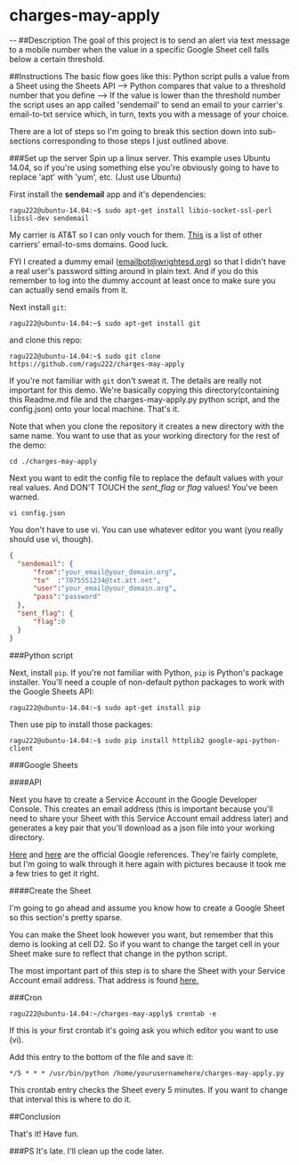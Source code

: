 # charges-may-apply
--
##Description
The goal of this project is to send an alert via text message to a mobile number when the value in a specific Google Sheet cell falls below a certain threshold.


##Instructions
The basic flow goes like this: Python script pulls a value from a Sheet using the Sheets API --> Python compares that value to a threshold number that you define --> If the value is lower than the threshold number the script uses an app called 'sendemail' to send an email to your carrier's email-to-txt service which, in turn, texts you with a message of your choice.

There are a lot of steps so I'm going to break this section down into sub-sections corresponding to those steps I just outlined above.

###Set up the server
Spin up a linux server. This example uses Ubuntu 14.04, so if you're using something else you're obviously going to have to replace 'apt' with 'yum', etc. (Just use Ubuntu)

First install the **sendemail** app and it's dependencies:

`ragu222@ubuntu-14.04:~$ sudo apt-get install libio-socket-ssl-perl libssl-dev sendemail`

My carrier is AT&T so I can only vouch for them. [This](https://goo.gl/fMHAfa) is a list of other carriers' email-to-sms domains. Good luck.

FYI I created a dummy email (emailbot@wrightesd.org) so that I didn't have a real user's password sitting around in plain text. And if you do this remember to log into the dummy account at least once to make sure you can actually send emails from it.

Next install `git`:

`ragu222@ubuntu-14.04:~$ sudo apt-get install git`

and clone this repo:

`ragu222@ubuntu-14.04:~$ sudo git clone https://github.com/ragu222/charges-may-apply`

If you're not familiar with `git` don't sweat it. The details are really not important for this demo. We're basically copying this directory(containing this Readme.md file and the charges-may-apply.py python script, and the config.json) onto your local machine. That's it.

Note that when you clone the repository it creates a new directory with the same name. You want to use that as your working directory for the rest of the demo:

`cd ./charges-may-apply`

Next you want to edit the config file to replace the default values with your real values. And DON'T TOUCH the *sent_flag* or *flag* values! You've been warned.

`vi config.json`

You don't have to use vi. You can use whatever editor you want (you really should use vi, though).

```json
{
  "sendemail": {
      "from":"your_email@your_domain.org",
      "to"  :"7075551234@txt.att.net",
      "user":"your_email@your_domain.org",
      "pass":"password"
  },
  "sent_flag": {
      "flag":0
  }
}
```

###Python script

Next, install `pip`. If you're not familiar with Python, `pip` is Python's package installer. You'll need a couple of non-default python packages to work with the Google Sheets API:


`ragu222@ubuntu-14.04:~$ sudo apt-get install pip`

Then use pip to install those packages:

`ragu222@ubuntu-14.04:~$ sudo pip install httplib2 google-api-python-client`


###Google Sheets

####API

Next you have to create a Service Account in the Google Developer Console. This creates an email address (this is important because you'll need to share your Sheet with this Service Account email address later) and generates a key pair that you'll download as a json file into your working directory.

[Here](https://developers.google.com/sheets/quickstart/python) and [here](https://developers.google.com/identity/protocols/OAuth2ServiceAccount) are the official Google references. They're fairly complete, but I'm going to walk through it here again with pictures because it took me a few tries to get it right.

####Create the Sheet

I'm going to go ahead and assume you know how to create a Google Sheet so this section's pretty sparse.

You can make the Sheet look however you want, but remember that this demo is looking at cell D2. So if you want to change the target cell in your Sheet make sure to reflect that change in the python script.

The most important part of this step is to share the Sheet with your Service Account email address. That address is found [here.](https://console.cloud.google.com/iam-admin/serviceaccounts/)

###Cron

`ragu222@ubuntu-14.04:~/charges-may-apply$ crontab -e`

If this is your first crontab it's going ask you which editor you want to use (vi).

Add this entry to the bottom of the file and save it:

`*/5 * * * /usr/bin/python /home/yourusernamehere/charges-may-apply.py`

This crontab entry checks the Sheet every 5 minutes. If you want to change that interval this is where to do it.

##Conclusion

That's it! Have fun.

###PS
It's late. I'll clean up the code later.


